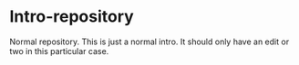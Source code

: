 # Intro-repository
Normal repository.
This is just a normal intro. It should only have an edit or two in this particular case.
